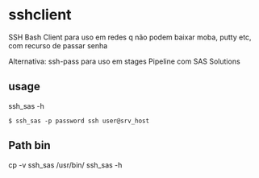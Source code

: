 # sshclient
SSH Bash Client para uso em redes q não podem baixar moba, putty etc, com recurso de passar senha

Alternativa: ssh-pass para uso em stages Pipeline com SAS Solutions 

## usage

ssh_sas -h

```
$ ssh_sas -p password ssh user@srv_host

```

## Path bin
cp -v ssh_sas /usr/bin/
ssh_sas -h
